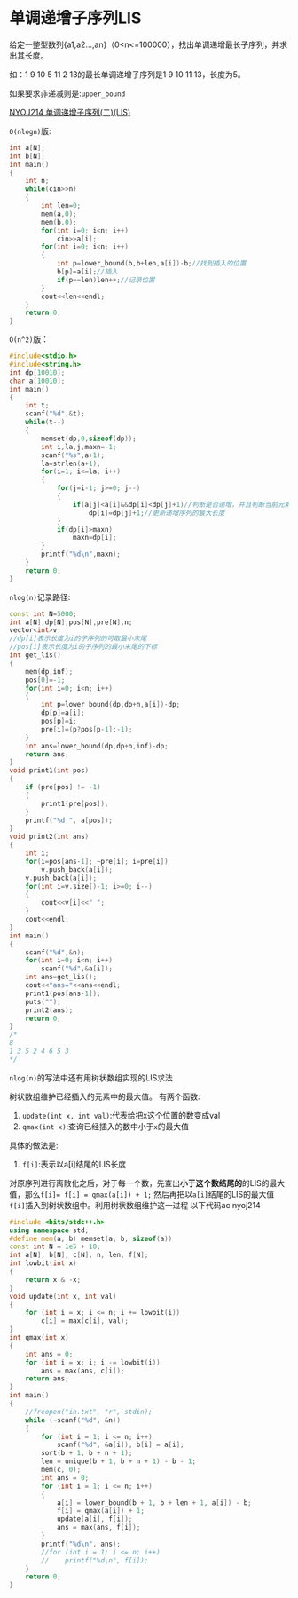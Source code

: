 # 单调递增子序列LIS

给定一整型数列{a1,a2...,an}（0<n<=100000），找出单调递增最长子序列，并求出其长度。

如：1 9 10 5 11 2 13的最长单调递增子序列是1 9 10 11 13，长度为5。

如果要求非递减则是:`upper_bound`

[NYOJ214 单调递增子序列(二)(LIS)](http://blog.csdn.net/riba2534/article/details/70239348)

`O(nlogn)`版:

```cpp
int a[N];
int b[N];
int main()
{
    int n;
    while(cin>>n)
    {
        int len=0;
        mem(a,0);
        mem(b,0);
        for(int i=0; i<n; i++)
            cin>>a[i];
        for(int i=0; i<n; i++)
        {
            int p=lower_bound(b,b+len,a[i])-b;//找到插入的位置
            b[p]=a[i];//插入
            if(p==len)len++;//记录位置
        }
        cout<<len<<endl;
    }
    return 0;
}

```

`O(n^2)`版：

```cpp
#include<stdio.h>
#include<string.h>
int dp[10010];
char a[10010];
int main()
{
    int t;
    scanf("%d",&t);
    while(t--)
    {
        memset(dp,0,sizeof(dp));
        int i,la,j,maxn=-1;
        scanf("%s",a+1);
        la=strlen(a+1);
        for(i=1; i<=la; i++)
        {
            for(j=i-1; j>=0; j--)
            {
                if(a[j]<a[i]&&dp[i]<dp[j]+1)//判断是否递增，并且判断当前元素所处递增序列的长度
                    dp[i]=dp[j]+1;//更新递增序列的最大长度
            }
            if(dp[i]>maxn)
                maxn=dp[i];
        }
        printf("%d\n",maxn);
    }
    return 0;
}
```



`nlog(n)`记录路径:

```cpp
const int N=5000;
int a[N],dp[N],pos[N],pre[N],n;
vector<int>v;
//dp[i]表示长度为i的子序列的可取最小末尾
//pos[i]表示长度为i的子序列的最小末尾的下标
int get_lis()
{
    mem(dp,inf);
    pos[0]=-1;
    for(int i=0; i<n; i++)
    {
        int p=lower_bound(dp,dp+n,a[i])-dp;
        dp[p]=a[i];
        pos[p]=i;
        pre[i]=(p?pos[p-1]:-1);
    }
    int ans=lower_bound(dp,dp+n,inf)-dp;
    return ans;
}
void print1(int pos)
{
    if (pre[pos] != -1)
    {
        print1(pre[pos]);
    }
    printf("%d ", a[pos]);
}
void print2(int ans)
{
    int i;
    for(i=pos[ans-1]; ~pre[i]; i=pre[i])
        v.push_back(a[i]);
    v.push_back(a[i]);
    for(int i=v.size()-1; i>=0; i--)
    {
        cout<<v[i]<<" ";
    }
    cout<<endl;
}
int main()
{
    scanf("%d",&n);
    for(int i=0; i<n; i++)
        scanf("%d",&a[i]);
    int ans=get_lis();
    cout<<"ans="<<ans<<endl;
    print1(pos[ans-1]);
    puts("");
    print2(ans);
    return 0;
}
/*
8
1 3 5 2 4 6 5 3
*/
```

`nlog(n)`的写法中还有用树状数组实现的LIS求法

树状数组维护已经插入的元素中的最大值。
有两个函数:

1. `update(int x, int val)`:代表给把x这个位置的数变成val
2. `qmax(int x)`:查询已经插入的数中小于`x`的最大值

具体的做法是:

1. `f[i]`:表示以a[i]结尾的LIS长度

对原序列进行离散化之后，对于每一个数，先查出**小于这个数结尾的**的LIS的最大值，那么`f[i]= f[i] = qmax(a[i]) + 1;`
然后再把以`a[i]`结尾的LIS的最大值`f[i]`插入到树状数组中。利用树状数组维护这一过程
以下代码ac nyoj214

```cpp
#include <bits/stdc++.h>
using namespace std;
#define mem(a, b) memset(a, b, sizeof(a))
const int N = 1e5 + 10;
int a[N], b[N], c[N], n, len, f[N];
int lowbit(int x)
{
    return x & -x;
}
void update(int x, int val)
{
    for (int i = x; i <= n; i += lowbit(i))
        c[i] = max(c[i], val);
}
int qmax(int x)
{
    int ans = 0;
    for (int i = x; i; i -= lowbit(i))
        ans = max(ans, c[i]);
    return ans;
}
int main()
{
    //freopen("in.txt", "r", stdin);
    while (~scanf("%d", &n))
    {
        for (int i = 1; i <= n; i++)
            scanf("%d", &a[i]), b[i] = a[i];
        sort(b + 1, b + n + 1);
        len = unique(b + 1, b + n + 1) - b - 1;
        mem(c, 0);
        int ans = 0;
        for (int i = 1; i <= n; i++)
        {
            a[i] = lower_bound(b + 1, b + len + 1, a[i]) - b;
            f[i] = qmax(a[i]) + 1;
            update(a[i], f[i]);
            ans = max(ans, f[i]);
        }
        printf("%d\n", ans);
        //for (int i = 1; i <= n; i++)
        //    printf("%d\n", f[i]);
    }
    return 0;
}
```